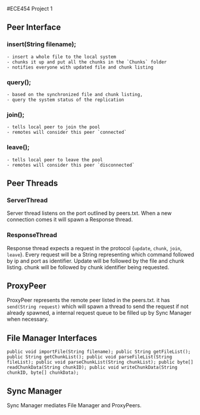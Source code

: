 #ECE454 Project 1

## Peer Interface

### insert(String filename);
	- insert a whole file to the local system
	- chunks it up and put all the chunks in the `Chunks` folder
	- notifies everyone with updated file and chunk listing
### query();
	- based on the synchronized file and chunk listing,
	- query the system status of the replication
### join();
	- tells local peer to join the pool
	- remotes will consider this peer `connected`
### leave();
	- tells local peer to leave the pool
	- remotes will consider this peer `disconnected`
	
## Peer Threads

### ServerThread
Server thread listens on the port outlined by peers.txt. When a new connection comes it will spawn a Response thread.

### ResponseThread
Response thread expects a request in the protocol {`update`, `chunk`, `join`, `leave`}. Every request will be a String representing which command followed by ip and port as identifier. Update will be followed by the file and chunk listing. chunk will be followed by chunk identifier being requested.

## ProxyPeer
ProxyPeer represents the remote peer listed in the peers.txt. it has `send(String request)` which will spawn a thread to send the request if not already spawned, a internal request queue to be filled up by Sync Manager when necessary. 

## File Manager Interfaces
`
public void importFile(String filename);
public String getFileList();
public String getChunkList();
public void parseFileList(String fileList);
public void parseChunkList(String chunkList);
public byte[] readChunkData(String chunkID);
public void writeChunkData(String chunkID, byte[] chunkData);
`

## Sync Manager
Sync Manager mediates File Manager and ProxyPeers.
